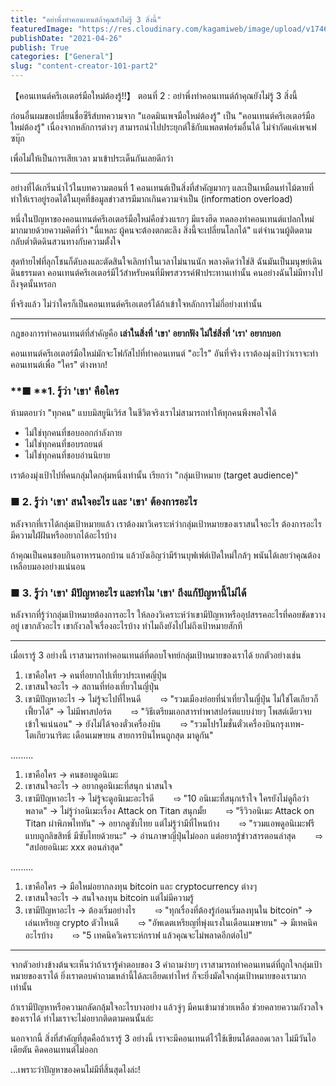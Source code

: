 ```yaml
---
title: "อย่าพึ่งทำคอนเทนต์ถ้าคุณยังไม่รู้ 3 สิ่งนี้"
featuredImage: "https://res.cloudinary.com/kagamiweb/image/upload/v1746804807/blog.coregamehd.com/content-creator-101-part2.jpg"
publishDate: "2021-04-26"
publish: True
categories: ["General"]
slug: "content-creator-101-part2"
---
```



【คอนเทนต์ครีเอเตอร์มือใหม่ต้องรู้!!】
ตอนที่ 2 : อย่าพึ่งทำคอนเทนต์ถ้าคุณยังไม่รู้ 3 สิ่งนี้

ก่อนอื่นผมขอเปลี่ยนชื่อซีรีส์บทความจาก "แอดมินเพจมือใหม่ต้องรู้" เป็น "คอนเทนต์ครีเอเตอร์มือใหม่ต้องรู้" เนื่องจากหลักการต่างๆ สามารถนำไปประยุกต์ใช้กับแพลตฟอร์มอื่นได้ ไม่จำกัดแค่เพจเฟซบุ๊ก

เพื่อไม่ให้เป็นการเสียเวลา มาเข้าประเด็นกันเลยดีกว่า

---

อย่างที่ได้เกริ่นนำไว้ในบทความตอนที่ 1 คอนเทนต์เป็นสิ่งที่สำคัญมากๆ และเป็นเหมือนท่าไม้ตายที่ทำให้เราอยู่รอดได้ในยุคที่ข้อมูลข่าวสารมีมากเกินความจำเป็น (information overload)

หนึ่งในปัญหาของคอนเทนต์ครีเอเตอร์มือใหม่คือช่วงแรกๆ มีแรงฮึด ทดลองทำคอนเทนต์แปลกใหม่มากมายด้วยความคิดที่ว่า "นี่แหละ ผู้คนจะต้องตกตะลึง สิ่งนี้จะเปลี่ยนโลกได้" แต่จำนวนผู้ติดตามกลับต่ำติดดินสวนทางกับความตั้งใจ

สุดท้ายไฟที่ลุกโชนก็ดับลงและตัดสินใจเลิกทำในเวลาไม่นานนัก พลางคิดว่าใช่สิ ฉันมันเป็นมนุษย์เดินดินธรรมดา คอนเทนต์ครีเอเตอร์มีไว้สำหรับคนที่มีพรสวรรค์ฟ้าประทานเท่านั้น คนอย่างฉันไม่มีทางไปถึงจุดนั้นหรอก

ที่จริงแล้ว ไม่ว่าใครก็เป็นคอนเทนต์ครีเอเตอร์ได้ถ้าเข้าใจหลักการไม่กี่อย่างเท่านั้น

---


กฎของการทำคอนเทนต์ที่สำคัญคือ **เล่าในสิ่งที่ 'เขา' อยากฟัง ไม่ใช่สิ่งที่ 'เรา' อยากบอก**

คอนเทนต์ครีเอเตอร์มือใหม่มักจะโฟกัสไปที่ทำคอนเทนต์ "อะไร"
อันที่จริง เราต้องมุ่งเป้าว่าเราจะทำคอนเทนต์เพื่อ "ใคร" ต่างหาก!

### **■ **1. รู้ว่า 'เขา' คือใคร

ห้ามตอบว่า "ทุกคน" แบบมิสยูนิเวิร์ส ในชีวิตจริงเราไม่สามารถทำให้ทุกคนพึงพอใจได้ 
- ไม่ใช่ทุกคนที่ชอบออกกำลังกาย
- ไม่ใช่ทุกคนที่ชอบรถยนต์
- ไม่ใช่ทุกคนที่ชอบอ่านนิยาย

เราต้องมุ่งเป้าไปที่คนกลุ่มใดกลุ่มหนึ่งเท่านั้น เรียกว่า "กลุ่มเป้าหมาย (target audience)"

### ■ 2. รู้ว่า 'เขา' สนใจอะไร และ 'เขา' ต้องการอะไร

หลังจากที่เราได้กลุ่มเป้าหมายแล้ว เราต้องมาวิเคราะห์ว่ากลุ่มเป้าหมายของเราสนใจอะไร ต้องการอะไร มีความใฝ่ฝันหรืออยากได้อะไรบ้าง

ถ้าคุณเป็นคนชอบกินอาหารนอกบ้าน แล้วบังเอิญว่ามีร้านบุฟเฟต์เปิดใหม่ใกล้ๆ พนันได้เลยว่าคุณต้องเหลือบมองอย่างแน่นอน

### ■ 3. รู้ว่า 'เขา' มีปัญหาอะไร และทำไม 'เขา' ถึงแก้ปัญหานี้ไม่ได้

หลังจากที่รู้ว่ากลุ่มเป้าหมายต้องการอะไร ให้ลองวิเคราะห์ว่าเขามีปัญหาหรืออุปสรรคอะไรที่คอยขัดขวางอยู่ เขากลัวอะไร เขากังวลใจเรื่องอะไรบ้าง ทำไมถึงยังไปไม่ถึงเป้าหมายสักที

---

เมื่อเรารู้ 3 อย่างนี้ เราสามารถทำคอนเทนต์ที่ตอบโจทย์กลุ่มเป้าหมายของเราได้ ยกตัวอย่างเช่น

1. เขาคือใคร → คนที่อยากไปเที่ยวประเทศญี่ปุ่น
2. เขาสนใจอะไร → สถานที่ท่องเที่ยวในญี่ปุ่น
3. เขามีปัญหาอะไร 
→ ไม่รู้จะไปที่ไหนดี
　　⇨ "รวมเมืองย่อยที่น่าเที่ยวในญี่ปุ่น ไม่ใช่โตเกียวก็เฟี้ยวได้"
→ ไม่มีพาสปอร์ต
　　⇨ "วิธีเตรียมเอกสารทำพาสปอร์ตแบบง่ายๆ โพสต์เดียวจบ เข้าใจแน่นอน"
→ ยังไม่ได้จองตั๋วเครื่องบิน
　　⇨ "รวมโปรโมชั่นตั๋วเครื่องบินกรุงเทพ-โตเกียวนาริตะ เดือนเมษายน สายการบินไหนถูกสุด มาดูกัน"

.........

1. เขาคือใคร → คนชอบดูอนิเมะ
2. เขาสนใจอะไร → อยากดูอนิเมะที่สนุก น่าสนใจ
3. เขามีปัญหาอะไร
→ ไม่รู้จะดูอนิเมะอะไรดี 
　　⇨ "10 อนิเมะที่สนุกเร้าใจ ใครยังไม่ดูถือว่าพลาด"
→ ไม่รู้ว่าอนิเมะเรื่อง Attack on Titan สนุกมั้ย 
　　⇨ "รีวิวอนิเมะ Attack on Titan ผ่าพิภพไททัน"
→ อยากดูซับไทย แต่ไม่รู้ว่ามีที่ไหนบ้าง
　　⇨ "รวมแอพดูอนิเมะฟรีแบบถูกลิขสิทธิ์ มีซับไทยด้วยนะ"
→ อ่านภาษาญี่ปุ่นไม่ออก แต่อยากรู้ข่าวสารตอนล่าสุด
　　⇨ "สปอยอนิเมะ xxx ตอนล่าสุด"

.........

1. เขาคือใคร → มือใหม่อยากลงทุน bitcoin และ cryptocurrency ต่างๆ
2. เขาสนใจอะไร → สนใจลงทุน bitcoin แต่ไม่มีความรู้
3. เขามีปัญหาอะไร 
→ ต้องเริ่มอย่างไร 
　　⇨ "ทุกเรื่องที่ต้องรู้ก่อนเริ่มลงทุนใน bitcoin"
→ เล่นเหรียญ crypto ตัวไหนดี 
　　⇨ "อัพเดตเหรียญที่พุ่งแรงในเดือนเมษายน"
→ มีเทคนิคอะไรบ้าง 
　　⇨ "5 เทคนิควิเคราะห์กราฟ แล้วคุณจะไม่พลาดอีกต่อไป"

---


จากตัวอย่างข้างต้นจะเห็นว่าถ้าเรารู้คำตอบของ 3 คำถามง่ายๆ เราสามารถทำคอนเทนต์ที่ถูกใจกลุ่มเป้าหมายของเราได้ ยิ่งเราตอบคำถามเหล่านี้ได้ละเอียดเท่าไหร่ ก็จะยิ่งมัดใจกลุ่มเป้าหมายของเรามากเท่านั้น

ถ้าเรามีปัญหาหรือความกลัดกลุ้มใจอะไรบางอย่าง แล้วจู่ๆ มีคนเข้ามาช่วยเหลือ ช่วยคลายความกังวลใจของเราได้ ทำไมเราจะไม่อยากติดตามคนนั้นล่ะ

นอกจากนี้ สิ่งที่สำคัญที่สุดคือถ้าเรารู้ 3 อย่างนี้ เราจะมีคอนเทนต์ไว้ใช้เขียนได้ตลอดเวลา ไม่มีวันไอเดียตัน คิดคอนเทนต์ไม่ออก

...เพราะว่าปัญหาของคนไม่มีที่สิ้นสุดไงล่ะ!
